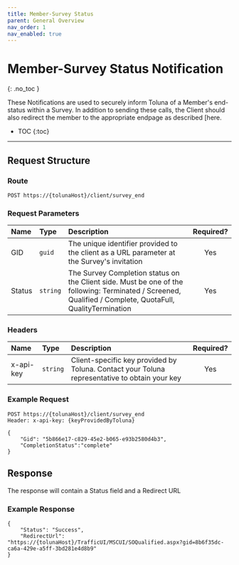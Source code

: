 ```yaml
---
title: Member-Survey Status
parent: General Overview
nav_order: 1
nav_enabled: true
---
```


# Member-Survey Status Notification
{: .no_toc }

These Notifications are used to securely inform Toluna of a Member's end-status within a Survey. In addition to sending these calls, the Client should also redirect the member to the appropriate endpage as described [here.

* TOC
{:toc}

---

## Request Structure

### Route

```plaintext
POST https://{tolunaHost}/client/survey_end 
```

### Request Parameters

| Name | Type | Description | Required? | 
| :--- | :--- | :--- | :---: |
| GID | ```guid``` | The unique identifier provided to the client as a URL parameter at the Survey's invitation | Yes |
| Status | ```string``` | The Survey Completion status on the Client side. Must be one of the following: Terminated / Screened, Qualified / Complete, QuotaFull, QualityTermination | Yes |

### Headers

| Name | Type | Description | Required? |
| :--- | :--- | :--- | :---: |
| x-api-key | ```string``` | Client-specific key provided by Toluna. Contact your Toluna representative to obtain your key | Yes |

### Example Request

```plaintext
POST https://{tolunaHost}/client/survey_end 
Header: x-api-key: {keyProvidedByToluna}

{
    "Gid": "5b866e17-c829-45e2-b065-e93b2580d4b3",
    "CompletionStatus":"complete"
}
```

## Response

The response will contain a Status field and a Redirect URL

### Example Response

```plaintext
{
    "Status": "Success",
    "RedirectUrl": "https://{tolunaHost}/TrafficUI/MSCUI/SOQualified.aspx?gid=8b6f35dc-ca6a-429e-a5ff-3bd281e4d8b9"
}
```